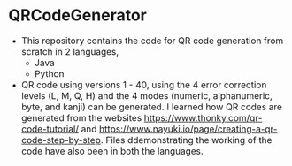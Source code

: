 # QRCodeGenerator
* <font size="3">This repository contains the code for QR code generation from scratch in 2 languages,</font>
    * <font size="3">Java</font>
    * <font size="3">Python</font>
* <font size="3">QR code using versions 1 - 40, using the 4 error correction levels (L, M, Q, H) and the 4 modes (numeric, alphanumeric, byte, and kanji) can be generated. I learned how QR codes are generated from the websites https://www.thonky.com/qr-code-tutorial/ and https://www.nayuki.io/page/creating-a-qr-code-step-by-step. Files ddemonstrating the working of the code have also been in both the languages.</font>
